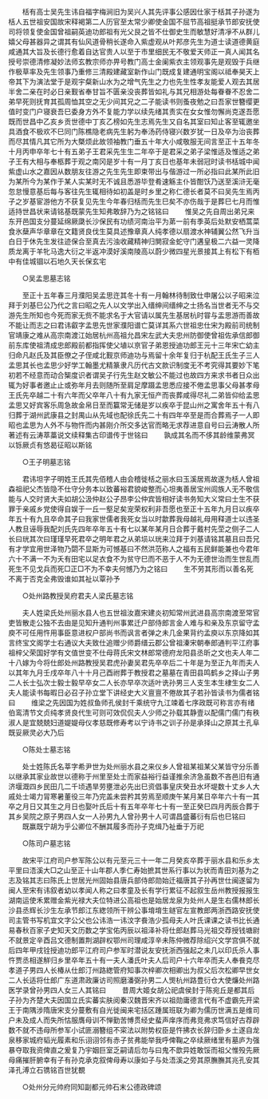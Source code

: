 <!-- { "loadSidebar": true } -->
　　栝有高士吴先生讳自福字梅涧旧为吴兴人其先评事公感因仕家于栝其子孙遂为栝人五世祖安国故宋释褐第二人历官至太常少卿使金国不屈节高祖挺承节郎安抚使司将领复使金国曾祖嗣英迪功郎祖有光父艮之皆不仕御史生而敏慧好清凈不从群儿嬉父母甚器异之谓其有仙风道骨稍长遂命入紫虚观从叶邦彦先生为道士读道德黄庭咸通其大旨及长德行愈着自达官贵人以至于市里细民无不敬爱天师正一真人闻其名授号崇德清修凝妙法师玄教宗师亦畀号教门高士金阑紫衣主领观事先是观毁于兵继作极草率及先生领事乃重修三清殿建藏室新作山门既成复建通明宝阁以祗奉昊天上帝其下为演法堂于是观宇粲新山水为之增气先生之力也先生性孝友能爱人观去其居半舍二亲在时必日亲觐省奉甘旨不匮亲没丧葬皆如礼与其兄相游处每眷眷不忍舍二弟早死则抚育其孤周恤其空之无少间其兄之二子能读书则蚤夜勉之曰吾家世簪缨更值时变门户寝衰吾巳委身方外不复能力学以续先绪其责实在女女惟勿懈尚克遂吾愿既而世昌中乙亥乡贡世德中丁亥乙榜如先生志焉先生又自名其室曰知止客至辄邀坐具酒食不极欢不巳同门陈樵隐老病先生躬为奉汤药侍寝兴数岁犹一日及卒为治丧葬而尽其情凡其它所为大槩烦此故领袖教门垂五十年大小咸敬服无间言至正十五年冬十月丙申卒年七十有五弟子王君采先生生二年卒于是君采之弟子梁惟适及惟适之弟子王有大相与奉柩葬于观之南冈是岁十有一月丁亥日也基年未弱冠时读书栝城中闻紫虚山水之嘉因从数朋友往游之先生先生即束带出与偕游过一所必指曰此某所此旧为某所今为某作于某人实某时无不诚且悉游毕登肴速觞主仆皆酣饫乃送至溪浒无毫忽怠慢意基后每与客往先生辄相待如初盖是时乡里之称仁德长者莫不曰吴先生焉丙子之岁基宦游他方不获复见先生今年春归栝而先生巳矣不亦伤哉于是葬巳七月而惟适持世昌状来请铭基既蒙先生知弗敢辞乃为之铭铭曰 
　　惟吴之先自周出弟兄来东开邑国支分蔓延绵厥瓞长沙保民有功绩河南治平为苐一前有季英后处默安栖蒿菜食氷蘖声华章章在文籍贤良伐生莫具述豫章真人纯孝德以扇渡水神辅翼公然飞升当白日于休先生发往迹保合至真去污浊收藏精神归閴寂金蛇守门遘皇极二六益一灵降质龙离于羊牝马逸大衍之半返冲漠好溪南陵高以蔚少微四星光景接其上有松下有栢中有佳城锢以石地久天长保玄宅 

　　○吴孟思墓志铭 

　　至正十五年春三月濮阳吴孟思迕其冬十有一月翰林待制致仕申屠公以子昭来泣拜于刘基巳公乃代之言曰昭之先人以文学出入缙绅间缙绅之士扬名当世者无不与交游先生所知也今死而家无赀不能求名于大官请以属先生基居杭时甞与盂思游而善故不能让而志之曰君讳叡字孟思先世家濮阳谱亡莫详其系六世祖忠仕宋为殿前司统制官靖康之难从高宗南渡江始居杭州高祖允昌宋左武大夫忠州防御使曾祖佐承信郎御前东库使祖清成忠郎殿前都指挥使父埴以亰官子弟恩授迪功郎王元十三年宋亡幼主归命凡赵氏及其臣僚之子侄咸北觐京师迪功与焉留十余年复归于杭配王氏生子三人孟思其长也孟思少好学工翰墨尤精篆隶凡历代古文款识制度无不考究得其要妙下笔初若不经意而动合榘度识者谓吴子行先生赵文敏公不能过也故四方来求书者日众出辄为好事者邀止止或弥年月去则随所至肩足摩蹑孟思悉应接不倦孟思事父母甚孝母王氏先卒越二十有六年而父卒年八十有九家无恒产而丧葬咸得尽礼二弟皆仰给孟思孟思又好宾客乐周急故金帛日至而籯常无储是岁以疾卒于昆山州之寓舍年五十有八归葬于湖州武康县之封禺山从先域也配徐氏先二十有四年卒至是而合葬焉子一人即昭也孟思为人外不与物忤而内甚刚介所交多达官而略无求荐进意自号曰云涛散人所著述有云涛萃藁说文续释集古印谱传于世铭曰 
　　孰成其名而不侈其龄维蒙弗冥以铄厥贞有悠曷征昭以斯铭 

　　○王子明墓志铭 

　　君讳坦字子明姓王氏其先佰稽人由会稽徙栝之丽水曰玉溪居焉故遂为栝人曾祖森祖祀父杰皆隐不仕守分务本以致蕃裕君貌峻整而心坦夷善居宝州闾族人无不敬信能与人交时贤大夫如胡公汲仲赵公子昂李公仲宾皆相好读书务知大义常曰士生不获罪于亲戚乡党使得自娱于一丘一壑足矣宠荣权利非吾愿也至正十五年九月日以疾卒年五十有九且卒命其子曰我家世儒者我死女当以时歙葬我母越礼母用释道士以违圣人教旦诬辱我配刘氏先四年卒年五十有七以某年某月日合葬于戴村先茔之侧子二人长曰珖其次曰瑾瑾早死君卒之明年君之从弟埙以珖来泣拜于刘基请铭其墓且曰吾兄有才学宜用世泽物乃閟不显斯为可憾基曰不然洪范称人之福有五民鲜能兼也今君年六十不满一不为夭有田宅以足衣食不为贫守巳而不恶于人不为无德世治而生世乱而死生不见戈兵而死□正□不为不幸夫何憾乃为之铭曰 
　　生不劳其形而以善名死不离于否克全弗毁谁如其祉以覃孙予 

　　○处州路教授吴府君夫人梁氏墓志铭 

　　夫人姓梁氏处州丽水县人也五世祖汝嘉宋建炎初知常州武进县高宗南渡至常官吏皆散走公独不去由是见知升通判州事累迁户部侍郎言金人难与和亲及东京留守孟庾不可任用忤用事臣意进权户部尚书而讽言者弹之未几金果背约孟庾以东京降如其言终宝文阁学士右通议大夫致仕追赠少师爵缙云郡公曾祖溱宋朝奉郎通判平江府事祖梓父荣国好学有文值世变不仕母蒋氏宋文林郎常德府龙阳县丞昕之文也夫人年二十八嫁为今将仕郎处州路教授吴君虎孙妻吴君先卒卒后二十年是为至正九年而夫人以其年九月壬戌卒年八十十月己酉祔葬于教授君之墓墓在青田县鸣鹤乡之择山子男二人长士弘次士毅士毅早卒女二人长亦早卒次适叶诜孙男三人支生本生棣生女二人夫人能读书每暇日必召子孙立堂下讲经史大义亶亶不倦故其子若孙皆读书为儒者铭曰 
　　维梁之先因国为姓叔鱼师孔侯封千乘统守九江竦着七序政既可称言亦有绪伯鸾清节文贞纯孝贤良代生可则可效侃侃夫人少师之孙载其静壹以配儒门儒门有秩淑人是宜兢兢妇道媞媞母仪孝慈既修寿考以宁诗书之训子孙是承择山之原其土孔阜既妥厥灵必大乃后 

　　○陈处士墓志铭 

　　处士姓陈氏名莘字希尹世为处州丽水县之来仪乡人曾祖某祖某父某皆守分乐善以继承其家业故世以德称于州里至处士而家益裕行益谨推余济急虽数不吝邑旧有通济堰溉四乡民田几二千顷遇旱劳壅泄必先出巳资倡事皇庆癸丑水坏堤数十丈乡人大戚处士竭力冐寒暑董役三年乃完盖未尝矜其劳焉至顺庚午某月某日卒年六十有一其卒之月日又其生之月日也娶叶氏后十有五年卒年七十有一至正癸巳四月丙辰合葬于其乡吴院之原子男四人女一人孙男九人曾孙男十人可谓昌盛蕃衍有后也巳铭曰 
　　既赢既宁胡为乎公卿位不酬其履多而孙子克缉乃祉垂于万祀 

　　○陈司户墓志铭 

　　故宋平江府司户参军陈公以有元至元三十一年二月癸亥卒葬于丽水县和乐乡太平里曰浯溪大□之山至正十山年郡人季仁寿始摭其世系行事以为状而青田刘基为之志及铭其志曰陈氏上世居光州固始县唐兵部侍郎勋始迁福唐其子孙再世仕闽遂留为闽人至宋有讳叙者幼以孝闻人称之曰孝童及长有学行累征不起叙生岳州教授报报生湖南运使禾累赠金紫光禄大夫位特进公高祖也是始居龙泉为处州人是生右儒林郎长沙县丞辉长沙生左承节郎江东緫领所干辨公事堉堉生鐩官左宣教郎两浙西路安抚使司主管书写机宜文字公父也公讳浩一讳汶字飬浩少孤母夫人叶氏课课之读书比长通易春秋百家子史知天文历数之学宝佑丙辰以祖泽补将仕郎赵葬马光祖交荐授钱塘尉不就景定辛酉吕文德制置荆湖辟权鄂州司理咸淳辛未陈仲微荐除绍兴文学宫俱不就后四年甲戌铨授迪功郎平江府司户参军时潜说友安抚浙西强起之未几以印氏杀人事忤贾丞相遂觧归乡里卒年五十有一夫人潘氏叶夫人后司户十六年卒而夫人奉飬克尽孝道子男四人长椿从仕郎汀州路緫管府知事次梓卿次相卿出为叔父后次松卿早世女二人长适将仕郎广东道肃政廉访司照磨潘弼孙男二人煚杭州路豊衍仓大使燫处州路医学录曾孙男四人女三人其铭曰 
　　昔周大姬女胡公祀虞侯封于陈宛丘是都其后子孙为齐楚大夫因国立氏实蕃实肤阅秦汉魏晋宋齐以祖勋庸德言代有不虚霸先开梁王于南隅涉隋唐宋支分蔓敷有自光徙闽来宅括区踵属班联为卿为儒历世满五是维司户未及成人而失所怙服膺母训不惮勤苦愽贯经史蜚声庠序而弗竞弗求笃信好古荐辟数不就不违母所参军小试匪溺簪组不寀法以附势权臣是忤拂衣长辞归卧乡土遂自龙泉移家城府韬光履素和乐诩诩邻有赤子贫弗能举我呼俾鞠之卒续厥绪里有墓庐为强暴夺取我资俾直之爰复乃宇姻巨室乏嗣请后勿与曰鬼不歆异姓敢馁而祖父惟殁先厥母痛摧肝腑幸有子有孙克承克叙俾母寿以康如子与处浯溪之旁其原膴膴其兆孔安其泽孔溥立石镌铭百世犹覩 

　　○处州分元帅府同知副都元帅石末公德政碑颂 

